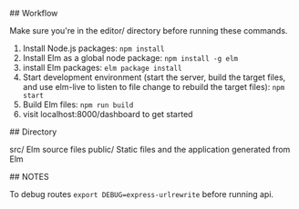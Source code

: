 ## Workflow

Make sure you're in the editor/ directory before running these commands.

1. Install Node.js packages: `npm install`
2. Install Elm as a global node package: `npm install -g elm`
3. install Elm packages: `elm package install`
4. Start development environment (start the server, build the target files, and use elm-live to listen to file change to rebuild the target files): `npm start`
5. Build Elm files: `npm run build`
6. visit localhost:8000/dashboard to get started

## Directory

src/
    Elm source files
public/
    Static files and the application generated from Elm

## NOTES

To debug routes `export DEBUG=express-urlrewrite` before running api.

